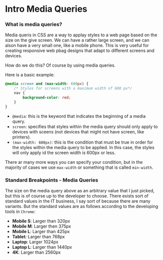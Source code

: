 # Intro Media Queries

### What is media queries?
Media queris in CSS are a way to applay styles to a web page based on the size on the give screen. We can have a rather large screen, and we can alson have a very small one, like a mobile phone. This is very useful for creating responsive web pbag designs that adapt to different screens and devices.

How do we do this? Of course by using media queries.

Here is a basic example: 
```css
@media screen and (max-width: 600px) {
    /* Styles for screens with a maximum width of 600 px*/
    nav {
        background-color: red;
    }
}
```
- `@media`: this is the keyword that indicates the beginning of a media query.
- `screen`: specifies that styles within the media query should only apply to devices with sceens (not devices that might not have screen, like printers).
- `(max-width: 600px)`: this is the condition that must be true in order for the styles within the media query to be applied. In this case, the styles will only apply id the screen width is 600px or less.

There ar many more ways you can specify your condition, but in the majority of cases we use `max-width` or something that is called `min-width`.

### Standard Breakpoints - Media Queries
The size on the media query above as an arbitrary value that I just picked, but this is of course up to the developer to choose. There exists sort of standard values in the IT business, I say sort of because there are many variants. But the standard values are as follows according to the developing tools in `Chrome`:

- **Mobile S**: Larger than 320px
- **Mobile M**: Larger then 375px
- **Mobile L**: Larger than 425px
- **Tablet**: Larger than 768px
- **Laptop**: Larger 1024px
- **Laptop L**: Larger than 1440px
- **4K**: Larger than 2560px






